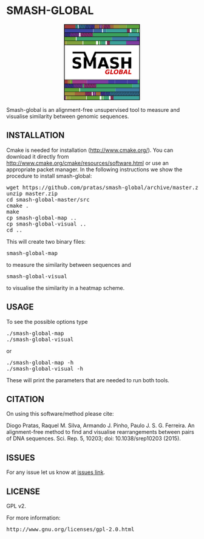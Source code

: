 # SMASH-GLOBAL #

<p align="center"><img src="imgs/logo.png" 
alt="smash-global" width="200" height="200" border="0" /></p>

Smash-global is an alignment-free unsupervised tool to measure and visualise similarity between genomic sequences.

## INSTALLATION ##

Cmake is needed for installation (http://www.cmake.org/). You can download it directly from http://www.cmake.org/cmake/resources/software.html or use an appropriate packet manager. In the following instructions we show the procedure to install smash-global:
<pre>
wget https://github.com/pratas/smash-global/archive/master.zip
unzip master.zip
cd smash-global-master/src
cmake .
make
cp smash-global-map ..
cp smash-global-visual ..
cd ..
</pre>
This will create two binary files: 
<pre>
smash-global-map 
</pre>
to measure the similarity between sequences and
<pre>
smash-global-visual
</pre>
to visualise the similarity in a heatmap scheme.

## USAGE ##

To see the possible options type
<pre>
./smash-global-map
./smash-global-visual
</pre>
or
<pre>
./smash-global-map -h
./smash-global-visual -h
</pre>
These will print the parameters that are needed to run both tools.

## CITATION ##

On using this software/method please cite:

Diogo Pratas, Raquel M. Silva, Armando J. Pinho, Paulo J. S. G. Ferreira. An alignment-free method to find and visualise rearrangements between pairs of DNA sequences. Sci. Rep. 5, 10203; doi: 10.1038/srep10203 (2015).

## ISSUES ##

For any issue let us know at [issues link](https://github.com/pratas/smash-global/issues).

## LICENSE ##

GPL v2.

For more information:
<pre>http://www.gnu.org/licenses/gpl-2.0.html</pre>

